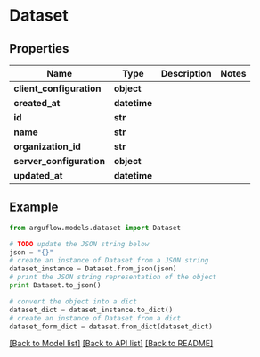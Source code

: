 # Dataset


## Properties

Name | Type | Description | Notes
------------ | ------------- | ------------- | -------------
**client_configuration** | **object** |  | 
**created_at** | **datetime** |  | 
**id** | **str** |  | 
**name** | **str** |  | 
**organization_id** | **str** |  | 
**server_configuration** | **object** |  | 
**updated_at** | **datetime** |  | 

## Example

```python
from arguflow.models.dataset import Dataset

# TODO update the JSON string below
json = "{}"
# create an instance of Dataset from a JSON string
dataset_instance = Dataset.from_json(json)
# print the JSON string representation of the object
print Dataset.to_json()

# convert the object into a dict
dataset_dict = dataset_instance.to_dict()
# create an instance of Dataset from a dict
dataset_form_dict = dataset.from_dict(dataset_dict)
```
[[Back to Model list]](../README.md#documentation-for-models) [[Back to API list]](../README.md#documentation-for-api-endpoints) [[Back to README]](../README.md)


